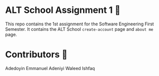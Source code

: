 # ALT School Assignment 1 🚀

This repo contains the 1st assignment for the Software Engineering First Semester. It contains the ALT School `create-account` page and `about me` page.

# Contributors 🧔

Adedoyin Emmanuel Adeniyi
Waleed Ishfaq 
